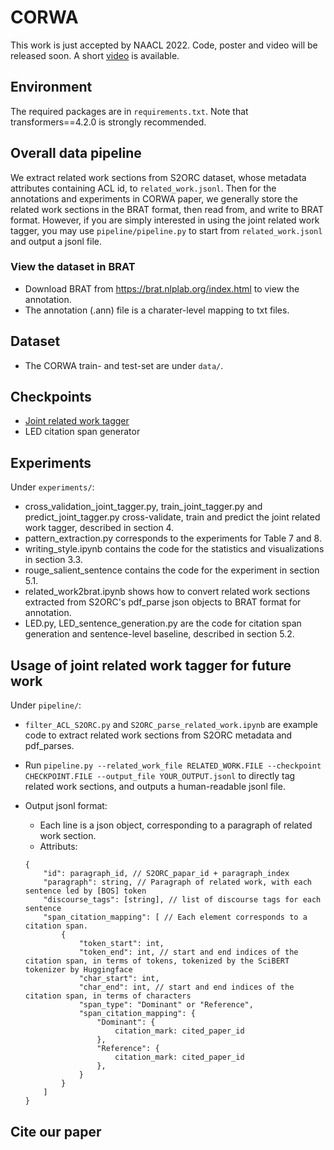 # CORWA
This work is just accepted by NAACL 2022. Code, poster and video will be released soon.
A short [video](https://www.youtube.com/watch?v=ervPq7eAC9o) is available.

## Environment
The required packages are in `requirements.txt`. Note that transformers==4.2.0 is strongly recommended.

## Overall data pipeline
We extract related work sections from S2ORC dataset, whose metadata attributes containing ACL id, to `related_work.jsonl`. Then for the annotations and experiments in CORWA paper, we generally store the related work sections in the BRAT format, then read from, and write to BRAT format. However, if you are simply interested in using the joint related work tagger, you may use `pipeline/pipeline.py` to start from `related_work.jsonl` and output a jsonl file.

### View the dataset in BRAT
* Download BRAT from https://brat.nlplab.org/index.html to view the annotation.
* The annotation (.ann) file is a charater-level mapping to txt files.

## Dataset
* The CORWA train- and test-set are under `data/`.

## Checkpoints
* [Joint related work tagger](https://drive.google.com/file/d/1pE1J1MK5D2U7oxAwqdwWNgKnoi1wTp0T/view?usp=sharing)
* LED citation span generator

## Experiments
Under `experiments/`:
* cross_validation_joint_tagger.py, train_joint_tagger.py and predict_joint_tagger.py cross-validate, train and predict the joint related work tagger, described in section 4.
* pattern_extraction.py corresponds to the experiments for Table 7 and 8.
* writing_style.ipynb contains the code for the statistics and visualizations in section 3.3.
* rouge_salient_sentence contains the code for the experiment in section 5.1.
* related_work2brat.ipynb shows how to convert related work sections extracted from S2ORC's pdf_parse json objects to BRAT format for annotation.
* LED.py, LED_sentence_generation.py are the code for citation span generation and sentence-level baseline, described in section 5.2.

## Usage of joint related work tagger for future work
Under `pipeline/`:
* `filter_ACL_S2ORC.py` and `S2ORC_parse_related_work.ipynb` are example code to extract related work sections from S2ORC metadata and pdf_parses.
* Run `pipeline.py --related_work_file RELATED_WORK.FILE --checkpoint CHECKPOINT.FILE --output_file YOUR_OUTPUT.jsonl` to directly tag related work sections, and outputs a human-readable jsonl file.

* Output jsonl format:
    * Each line is a json object, corresponding to a paragraph of related work section.
    * Attributs:
    ```
    {
        "id": paragraph_id, // S2ORC_papar_id + paragraph_index
        "paragraph": string, // Paragraph of related work, with each sentence led by [BOS] token
        "discourse_tags": [string], // list of discourse tags for each sentence
        "span_citation_mapping": [ // Each element corresponds to a citation span.
            {
                "token_start": int,
                "token_end": int, // start and end indices of the citation span, in terms of tokens, tokenized by the SciBERT tokenizer by Huggingface
                "char_start": int,
                "char_end": int, // start and end indices of the citation span, in terms of characters
                "span_type": "Dominant" or "Reference",
                "span_citation_mapping": {
                    "Dominant": {
                        citation_mark: cited_paper_id
                    },
                    "Reference": {
                        citation_mark: cited_paper_id
                    },
                }
            }
        ]
    }
    ```

## Cite our paper